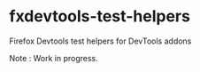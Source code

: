 # fxdevtools-test-helpers
Firefox Devtools test helpers for DevTools addons

Note : Work in progress.
